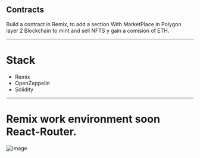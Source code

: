 ## Contracts   

Build a contract in Remix, to add a section With MarketPlace in Polygon layer 2 Blockchain to mint and sell NFTS y gain a comision of ETH.

-------------

# Stack

- Remix
- OpenZeppelin
- Solidity

---------

# Remix work environment soon React-Router.

![image](https://github.com/gonzalolater/portafolio/assets/42863568/ac136b29-9b52-429d-b754-e21741a670c4)
